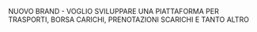 NUOVO BRAND - VOGLIO SVILUPPARE UNA PIATTAFORMA PER TRASPORTI, BORSA CARICHI, PRENOTAZIONI SCARICHI E TANTO ALTRO
